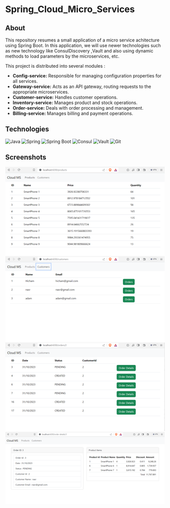# Spring_Cloud_Micro_Services

## About
This repository resumes a small application of a micro service achitecture using Spring Boot. In this application, we will use newer technologies such as new technology like ConsulDiscovery ,Vault and also using dynamic methods to load parameters by the microservices, etc.

This project is distributed into several modules : 
 * **Config-service:** Responsible for managing configuration properties for all services.
 * **Gateway-service:** Acts as an API gateway, routing requests to the appropriate microservices.
 * **Customer-service:** Handles customer operations.
 * **Inventory-service:** Manages product and stock operations.
 * **Order-service:** Deals with order processing and management.
 * **Billing-service:** Manages billing and payment operations.

## Technologies
![Java](https://img.shields.io/badge/java-%23ED8B00.svg?style=for-the-badge&logo=openjdk&logoColor=white)
![Spring](https://img.shields.io/badge/spring-%236DB33F.svg?style=for-the-badge&logo=spring&logoColor=white)
![Spring Boot](https://img.shields.io/badge/Spring%20Boot-6DB33F.svg?style=for-the-badge&logo=Spring-Boot&logoColor=white)
![Consul](https://img.shields.io/badge/Consul-F24C53.svg?style=for-the-badge&logo=Consul&logoColor=white)
![Vault](https://img.shields.io/badge/Vault-FFEC6E.svg?style=for-the-badge&logo=Vault&logoColor=black)
![Git](https://img.shields.io/badge/Git-F05032.svg?style=for-the-badge&logo=Git&logoColor=white)   

## Screenshots

<img src="Captures/00.png">
<img src="Captures/01.png">
<img src="Captures/02.png">
<img src="Captures/03.png">
